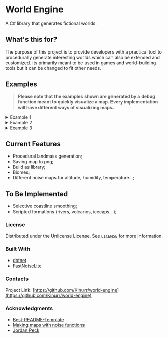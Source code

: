 # World Engine

A C# library that generates fictional worlds. 

## What's this for?

The purpose of this project is to provide developers with a practical tool to procedurally generate interesting worlds which can also be extended and customized. Its primarily meant to be used in games and world-building tools but it can be changed to fit other needs.

## Examples

> **Please note that the examples shown are generated by a debug function meant to quickly visualize a map. Every implementation will have different ways of visualizing maps.**

<details>
  <summary>Example 1</summary>
  
  ![map](https://user-images.githubusercontent.com/51026793/190277506-0c0439e7-2bff-44e5-a7b2-224ae9fd191a.png)
</details>

<details>
  <summary>Example 2</summary>
  
  ![map2](https://user-images.githubusercontent.com/51026793/190277515-1630be8d-8cdc-4195-bccd-d5d51834d040.png)
</details>

<details>
  <summary>Example 3</summary>
  
  ![map3](https://user-images.githubusercontent.com/51026793/190277517-20dc90d7-5e5d-42ae-b14c-b3a6989be5da.png)
</details>

## Current Features
- Procedural landmass generation;
- Saving map to png;
- Build as library;
- Biomes;
- Different noise maps for altitude, humidity, temperature...;

## To Be Implemented
- Selective coastline smoothing;
- Scripted formations (rivers, volcanos, icecaps...);

### License
Distributed under the Unlicense License. See `LICENSE` for more information.

### Built With
* [dotnet](https://dotnet.microsoft.com/en-us/download/dotnet/6.0)
* [FastNoiseLite](https://github.com/Auburn/FastNoiseLite)

### Contacts
Project Link: [https://github.com/Kinurr/world-engine](https://github.com/Kinurr/world-engine)

### Acknowledgments
* [Best-README-Template](https://github.com/othneildrew/Best-README-Template)
* [Making maps with noise functions](https://www.redblobgames.com/maps/terrain-from-noise/)
* [Jordan Peck](https://jordanpeck.me/)
